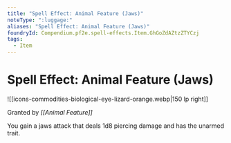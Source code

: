 ```yaml
---
title: "Spell Effect: Animal Feature (Jaws)"
noteType: ":luggage:"
aliases: "Spell Effect: Animal Feature (Jaws)"
foundryId: Compendium.pf2e.spell-effects.Item.GhGoZdAZtzZTYCzj
tags:
  - Item
---
```


# Spell Effect: Animal Feature (Jaws)
![[icons-commodities-biological-eye-lizard-orange.webp|150 lp right]]

Granted by _[[Animal Feature]]_

You gain a jaws attack that deals 1d8 piercing damage and has the unarmed trait.
